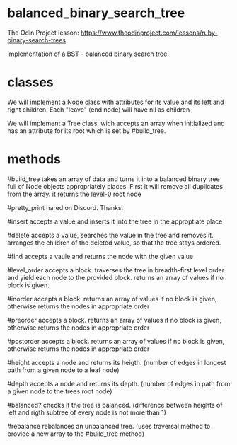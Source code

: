 # balanced_binary_search_tree
The Odin Project lesson: https://www.theodinproject.com/lessons/ruby-binary-search-trees

implementation of a BST - balanced binary search tree

# classes
We will implement a Node class with attributes for its value and its left and right children. Each "leave" (end node) will have nil as children

We will implement a Tree class, wich accepts an array when initialized and has an attribute for its root which is set by #build_tree.

# methods
#build_tree 
  takes an array of data and turns it into a balanced binary tree full of Node objects appropriately  places.
  First it will remove all duplicates from the array.
  it returns the level-0 root node

#pretty_print 
  hared on Discord. Thanks.

#insert
  accepts a value and inserts it into the tree in the approptiate place

#delete
  accepts a value, searches the value in the tree and removes it.
  arranges the children of the deleted value, so that the tree stays ordered.

#find
  accepts a vaule and returns the node with the given value

#level_order
  accepts a block. traverses the tree in breadth-first level order and yield each node to the provided block. returns an array of values if no block is given.

#inorder
  accepts a block. returns an array of values if no block is given, otherwise returns the nodes in appropriate order

#preorder
   accepts a block. returns an array of values if no block is given, otherwise returns the nodes in appropriate order

#postorder
   accepts a block. returns an array of values if no block is given, otherwise returns the nodes in appropriate order

#height
  accepts a node and returns its heigth. (number of edges in longest path from a given node to a leaf node)

#depth
  accepts a node and returns its depth. (number of edges in path from a given node to the trees root node)

#balanced?
  checks if the tree is balanced. (difference between heights of left and rigth subtree of every node is not more than 1)

#rebalance
  rebalances an unbalanced tree.
  (uses traversal method to provide a new array to the #build_tree method)

